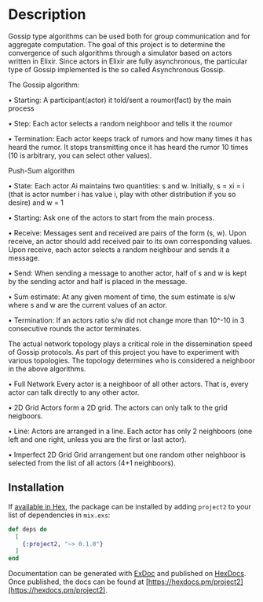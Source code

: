 # Description

Gossip type algorithms can be used both for group communication and for aggregate computation. The goal of this project is to determine the convergence of such algorithms through a simulator based on actors written in Elixir. Since actors in Elixir are fully asynchronous, the particular type of Gossip implemented is the so called Asynchronous Gossip.

The Gossip algorithm: 

• Starting: A participant(actor) it told/sent a roumor(fact) by the main process

• Step: Each actor selects a random neighboor and tells it the roumor

• Termination: Each actor keeps track of rumors and how many times it has heard the rumor. It stops transmitting once it has heard the rumor 10 times (10 is arbitrary, you can select other values).

Push-Sum algorithm

• State: Each actor Ai maintains two quantities: s and w. Initially, s = xi = i (that is actor number i has value i, play with other distribution if you so desire) and w = 1

• Starting: Ask one of the actors to start from the main process.

• Receive: Messages sent and received are pairs of the form (s, w). Upon receive, an actor should add received pair to its own corresponding values. Upon receive, each actor selects a random neighbour and sends it a message.

• Send: When sending a message to another actor, half of s and w is kept by the sending actor and half is placed in the message. 

• Sum estimate: At any given moment of time, the sum estimate is s/w where s and w are the current values of an actor.

• Termination: If an actors ratio s/w did not change more than 10^-10 in 3 consecutive rounds the actor terminates.

The actual network topology plays a critical role in the dissemination speed of Gossip protocols. As part of this project you have to experiment with various topologies. The topology determines who is considered a neighboor in the above algorithms.

• Full Network Every actor is a neighboor of all other actors. That is, every actor can talk directly to any other actor.

• 2D Grid Actors form a 2D grid. The actors can only talk to the grid neigboors.

• Line: Actors are arranged in a line. Each actor has only 2 neighboors (one left and one right, unless you are the first or last actor).

• Imperfect 2D Grid Grid arrangement but one random other neighboor is selected from the list of all actors (4+1 neighboors).

## Installation

If [available in Hex](https://hex.pm/docs/publish), the package can be installed
by adding `project2` to your list of dependencies in `mix.exs`:

```elixir
def deps do
  [
    {:project2, "~> 0.1.0"}
  ]
end
```

Documentation can be generated with [ExDoc](https://github.com/elixir-lang/ex_doc)
and published on [HexDocs](https://hexdocs.pm). Once published, the docs can
be found at [https://hexdocs.pm/project2](https://hexdocs.pm/project2).

